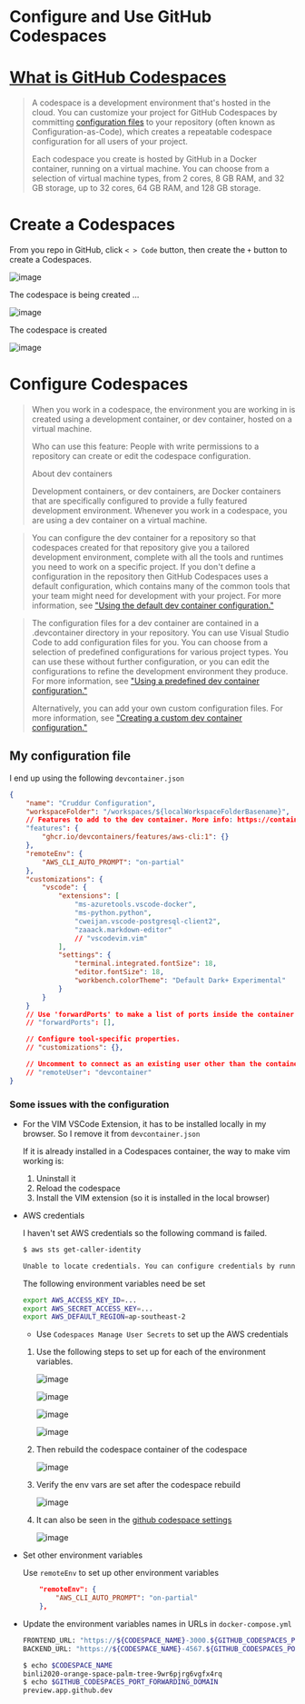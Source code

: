 # Configure and Use GitHub Codespaces

# [What is GitHub Codespaces](https://docs.github.com/en/codespaces/overview)
> A codespace is a development environment that's hosted in the cloud. You can customize your project for GitHub Codespaces by committing [configuration files](https://docs.github.com/en/codespaces/setting-up-your-project-for-codespaces/adding-a-dev-container-configuration/introduction-to-dev-containers) to your repository (often known as Configuration-as-Code), which creates a repeatable codespace configuration for all users of your project.
> 
> Each codespace you create is hosted by GitHub in a Docker container, running on a virtual machine. You can choose from a selection of virtual machine types, from 2 cores, 8 GB RAM, and 32 GB storage, up to 32 cores, 64 GB RAM, and 128 GB storage.

# Create a Codespaces
From you repo in GitHub, click `< > Code` button, then create the `+` button to create a Codespaces.

![image](https://user-images.githubusercontent.com/71969513/228438846-defd36f2-3332-4e22-bd44-2aeacbd7a561.png)

The codespace is being created ...

![image](https://user-images.githubusercontent.com/71969513/228441067-27d21877-30da-4230-a790-ce2d438601e5.png)

The codespace is created

![image](https://user-images.githubusercontent.com/71969513/228444090-8bc8fda5-4e1f-4fcb-ab45-c45a50e9bef9.png)

# Configure Codespaces

> When you work in a codespace, the environment you are working in is created using a development container, or dev container, hosted on a virtual machine.
> 
> Who can use this feature: People with write permissions to a repository can create or edit the codespace configuration.
> 
> About dev containers
> 
> Development containers, or dev containers, are Docker containers that are specifically configured to provide a fully featured development environment. Whenever you work in a codespace, you are using a dev container on a virtual machine.

> You can configure the dev container for a repository so that codespaces created for that repository give you a tailored development environment, complete with all the tools and runtimes you need to work on a specific project. If you don't define a configuration in the repository then GitHub Codespaces uses a default configuration, which contains many of the common tools that your team might need for development with your project. For more information, see ["Using the default dev container configuration."](https://docs.github.com/en/codespaces/setting-up-your-project-for-codespaces/adding-a-dev-container-configuration/introduction-to-dev-containers#using-the-default-dev-container-configuration)

> The configuration files for a dev container are contained in a .devcontainer directory in your repository. You can use Visual Studio Code to add configuration files for you. You can choose from a selection of predefined configurations for various project types. You can use these without further configuration, or you can edit the configurations to refine the development environment they produce. For more information, see ["Using a predefined dev container configuration."](https://docs.github.com/en/codespaces/setting-up-your-project-for-codespaces/adding-a-dev-container-configuration/introduction-to-dev-containers#using-a-predefined-dev-container-configuration)
> 
> Alternatively, you can add your own custom configuration files. For more information, see ["Creating a custom dev container configuration."](https://docs.github.com/en/codespaces/setting-up-your-project-for-codespaces/adding-a-dev-container-configuration/introduction-to-dev-containers#creating-a-custom-dev-container-configuration)

## My configuration file

I end up using the following `devcontainer.json`

```json
{
	"name": "Cruddur Configuration",
	"workspaceFolder": "/workspaces/${localWorkspaceFolderBasename}",
	// Features to add to the dev container. More info: https://containers.dev/features.
	"features": {
		"ghcr.io/devcontainers/features/aws-cli:1": {}
	},
	"remoteEnv": {
		"AWS_CLI_AUTO_PROMPT": "on-partial"
	},	
	"customizations": {
		"vscode": {
			"extensions": [
				"ms-azuretools.vscode-docker",
				"ms-python.python",
				"cweijan.vscode-postgresql-client2",
				"zaaack.markdown-editor"
				// "vscodevim.vim"
			],
			"settings": {
				"terminal.integrated.fontSize": 18,
				"editor.fontSize": 18,
				"workbench.colorTheme": "Default Dark+ Experimental"
			}
		}
	}
	// Use 'forwardPorts' to make a list of ports inside the container available locally.
	// "forwardPorts": [],

	// Configure tool-specific properties.
	// "customizations": {},

	// Uncomment to connect as an existing user other than the container default. More info: https://aka.ms/dev-containers-non-root.
	// "remoteUser": "devcontainer"
}
```

### Some issues with the configuration

* For the VIM VSCode Extension, it has to be installed locally in my browser. So I remove it from `devcontainer.json`

    If it is already installed in a Codespaces container, the way to make vim working is: 

    1. Uninstall it
    2. Reload the codespace
    3. Install the VIM extension (so it is installed in the local browser)

* AWS credentials

    I haven't set AWS credentials so the following command is failed.

    ```sh
    $ aws sts get-caller-identity

    Unable to locate credentials. You can configure credentials by running "aws configure".
    ```

	The following environment variables need be set
	```sh
	export AWS_ACCESS_KEY_ID=...
	export AWS_SECRET_ACCESS_KEY=...
	export AWS_DEFAULT_REGION=ap-southeast-2
	```
	
    * Use `Codespaces Manage User Secrets` to set up the AWS credentials
    
	1. Use the following steps to set up for each of the environment variables.

		![image](https://user-images.githubusercontent.com/71969513/228472721-22c31566-3e5c-4b6e-8b23-13f8d583b038.png)

    	![image](https://user-images.githubusercontent.com/71969513/228473155-94989c82-3314-4704-9446-cd91d0883c2b.png)

		![image](https://user-images.githubusercontent.com/71969513/228475121-5016b146-0602-44a6-9760-7121db20753d.png)

		![image](https://user-images.githubusercontent.com/71969513/228475343-8c203d9b-a802-44cf-b030-f57e2fa84302.png)

	2. Then rebuild the codespace container of the codespace
    
		![image](https://user-images.githubusercontent.com/71969513/228476457-0620ecb7-5f9a-4e9b-b35f-33c592d85bd4.png)

	3. Verify the env vars are set after the codespace rebuild
    
		![image](https://user-images.githubusercontent.com/71969513/228483534-367dad05-fc9a-4fee-b4f3-cafef9bd8de8.png)
	
	4. It can also be seen in the [github codespace settings](https://github.com/settings/codespaces)

		![image](https://user-images.githubusercontent.com/71969513/228484159-4689d739-f7d8-4d9f-95b1-36864ebc005e.png)

* Set other environment variables

	Use `remoteEnv` to set up other environment variables
	```json
		"remoteEnv": {
			"AWS_CLI_AUTO_PROMPT": "on-partial"
		},
	```

* Update the environment variables names in URLs in `docker-compose.yml`

	```sh
	FRONTEND_URL: "https://${CODESPACE_NAME}-3000.${GITHUB_CODESPACES_PORT_FORWARDING_DOMAIN}"
	BACKEND_URL: "https://${CODESPACE_NAME}-4567.${GITHUB_CODESPACES_PORT_FORWARDING_DOMAIN}"
	```

	```sh
	$ echo $CODESPACE_NAME
	binli2020-orange-space-palm-tree-9wr6pjrg6vgfx4rq
	$ echo $GITHUB_CODESPACES_PORT_FORWARDING_DOMAIN
	preview.app.github.dev
	```
